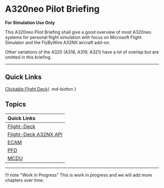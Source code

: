 <link rel="stylesheet" href="../../../stylesheets/toc-tables.css">

# A320neo Pilot Briefing

**For Simulation Use Only**

This A320neo Pilot Briefing shall give a good overview of most A320neo
systems for personal flight simulation with focus on Microsoft Flight
Simulator and the FlyByWire A32NX aircraft add-on.

Other variations of the A320 (A318, A319, A321) have a lot of overlap
but are omitted in this briefing.

---

## Quick Links

[Clickable Flight Deck](flight-deck/index.md){ .md-button }

##  Topics

| Quick Links                           |
|:--------------------------------------|
| [Flight-Deck](flight-deck/index.md)   |
| [Flight-Deck A32NX API](../../fbw-a32nx/a32nx-api/a32nx-flightdeck-api.md) |
| [ECAM](ecam/index.md)                 |
| [PFD](pfd/index.md)                   |
| [MCDU](mcdu/index.md)                 |
<!--- [ND](nd/index.md)-->
<!--- [ND](nd/index.md)-->

---

!!! note "Work in Progress"
    This is work in progress and we will add more chapters over time.
